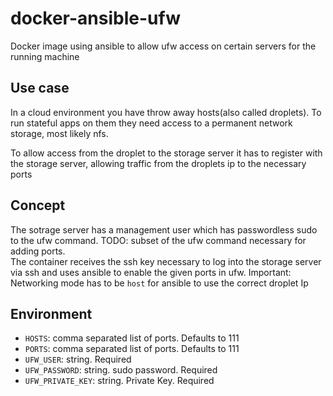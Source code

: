 # docker-ansible-ufw

Docker image using ansible to allow ufw access on certain servers for the
running machine

## Use case

In a cloud environment you have throw away hosts(also called droplets). To run
stateful apps on them they need access to a permanent network storage, most
likely nfs.

To allow access from the droplet to the storage server it has to register with
the storage server, allowing traffic from the droplets ip to the necessary ports

## Concept

The sotrage server has a management user which has passwordless sudo to the ufw
command. TODO: subset of the ufw command necessary for adding ports.  
The container receives the ssh key necessary to log into the storage server via
ssh and uses ansible to enable the given ports in ufw. Important: Networking
mode has to be `host` for ansible to use the correct droplet Ip

## Environment

- `HOSTS`: comma separated list of ports. Defaults to 111
- `PORTS`: comma separated list of ports. Defaults to 111
- `UFW_USER`: string. Required
- `UFW_PASSWORD`: string. sudo password. Required
- `UFW_PRIVATE_KEY`: string. Private Key. Required

